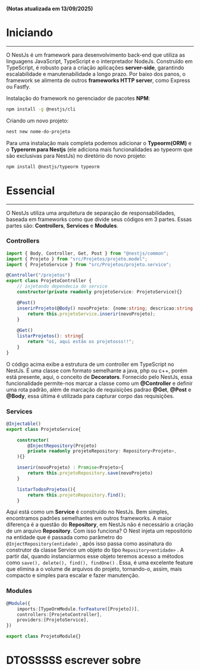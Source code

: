 **(Notas atualizada em 13/09/2025)**
# Iniciando
---
O NestJs é um framework para desenvolvimento back-end que utiliza as linguagens JavaScript, TypeScript e o interpretador NodeJs. Construído em TypeScript, é robusto para a criação aplicações **server-side**, garantindo escalabilidade e manutenabilidade a longo prazo. Por baixo dos panos, o framework se alimenta de outros **frameworks HTTP server**, como Express ou Fastfy.

Instalação do framework no gerenciador de pacotes **NPM**:

```bash
npm install -g @nestjs/cli
```

Criando um novo projeto:

```bash
nest new nome-do-projeto
```

Para uma instalação mais completa podemos adicionar o **Typeorm(ORM)** e o **Typerorm para Nestjs** (ele adiciona mais funcionalidades ao typeorm que são exclusivas para NestJs) no diretório do novo projeto:

```bash
npm install @nestjs/typeorm typeorm
```

# Essencial
---
O NestJs utiliza uma arquitetura de separação de responsabilidades, baseada em frameworks como que divide seus códigos em 3 partes. Essas partes são: **Controllers**, **Services** e **Modules**.

### Controllers

```ts
import { Body, Controller, Get, Post } from "@nestjs/common";
import { Projeto } from "src/Projetos/projeto.model";
import { ProjetoService } from "src/Projetos/projeto.service";

@Controller("/projetos")
export class ProjetoController {
	// injetando dependecia do service
	constructor(private readonly projetoService: ProjetoService){}

	@Post()
	inserirProjeto(@Body() novoProjeto: {nome:string; descricao:string; criadorProjeto:string}): Promise<Projeto> {
		return this.projetoService.inserir(novoProjeto);
	}
	
	@Get()
	listarProjetos(): string{
		return "oi, aqui estão os projetosss!!";
	}
}
```

O código acima exibe a estrutura de um controller em TypeScript no NestJs. É uma classe com formato semelhante a java, php ou c++, porém está presente, aqui, o conceito de **Decorators**. Fornecido pelo NestJs, essa funcionalidade permite-nos marcar a classe como um **@Controller** e definir uma rota padrão, além de marcação de requisições padrao **@Get**, **@Post** e **@Body**, essa última é utilizada para capturar corpo das requisições.

### Services

```ts
@Injectable()
export class ProjetoService{

    constructor(
        @InjectRepository(Projeto)
        private readonly projetoRepository: Repository<Projeto>,
    ){}

    inserir(novoProjeto) : Promise<Projeto>{
        return this.projetoRepository.save(novoProjeto)
	}

    listarTodosProjetos(){
        return this.projetoRepository.find();
    }
```

Aqui está como um **Service** é construído no NestJs. Bem simples, encontramos padrões semelhantes em outros frameworks. A maior diferença é a questão do **Repository**, em NestJs não é necessário a criação de um arquivo **Repository**. Com isso funciona? O Nest injeta um repositório na entidade que é passada como parâmetro do ```@InjectRepository(entidade)``` , após isso passa como  assinatura do construtor da classe Service um objeto do tipo ```Repository<entidade>``` . A partir daí, quando instanciarmos esse objeto teremos acesso a métodos como ```save(), delete(), find(), findOne()``` . Essa, é uma excelente feature que elimina a o volume de arquivos do projeto, tornando-o, assim, mais compacto e simples para escalar e fazer manutenção.

### Modules
```ts
@Module({
    imports:[TypeOrmModule.forFeature([Projeto])],
    controllers:[ProjetoController],
    providers:[ProjetoService],
})

export class ProjetoModule{}
```

# DTOSSSSS escrever sobre